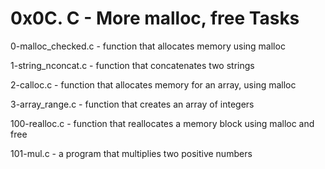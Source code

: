# 0x0C. C - More malloc, free Tasks

0-malloc_checked.c - function that allocates memory using malloc

1-string_nconcat.c - function that concatenates two strings

2-calloc.c - function that allocates memory for an array, using malloc

3-array_range.c - function that creates an array of integers

100-realloc.c -  function that reallocates a memory block using malloc and free

101-mul.c -  a program that multiplies two positive numbers

